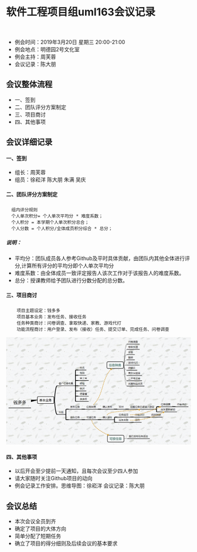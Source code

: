 # 软件工程项目组uml163会议记录 
　　
* 例会时间：2019年3月20日 星期三 20:00-21:00
* 例会地点：明德园2号文化室
* 例会主持：周芙蓉 
* 会议记录：陈大朋
## 会议整体流程
* 一、签到
* 二、团队评分方案制定
* 三、项目商讨
* 四、其他事项


## 会议详细记录
#### 一、签到
* 组长：周芙蓉
* 组员：徐崧洋 陈大朋 朱满 吴庆
#### 二、团队评分方案制定
##### 
	  组内评分规则
      个人单次积分= 个人单次平均分 * 难度系数；
      个人积分 = 本学期个人单次积分总合；
      个人分数 = 个人积分/全体成员积分综合 * 总分；
##### 说明：
* 平均分：团队成员各人参考Github及平时具体贡献，由团队内其他全体进行评分,计算所有评分的平均分即个人单次平均分
* 难度系数：由全体成员一致评定报告人该次工作对于该报告人的难度系数。
* 总分：授课教师给予团队进行分数分配的总分数。
#### 三、项目商讨
##### 
		项目主题设定：钱多多
		项目基本业务：发布任务、接收任务
		任务种类商讨：问卷调查、拿取快递、家教、游戏代打
		功能流程商讨：用户登录、发布（接收）任务、提交订单、完成任务、问卷调查
![money]( report/meet-recording/image/money.png)

#### 四、其他事项
* 以后开会至少提前一天通知，且每次会议至少四人参加      
* 请大家随时关注Github项目的动向
* 例会记录工作安排。思维导图：徐崧洋  会议记录：陈大朋

## 会议总结
* 本次会议全员到齐
* 确定了项目的大体方向
* 简单分配了短期任务
* 确立了项目的得分细则及后续会议的基本要求
